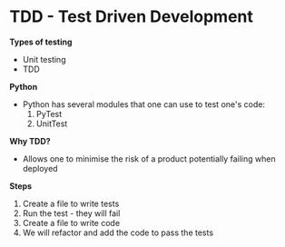 # TDD - Test Driven Development

**Types of testing**
- Unit testing
- TDD


**Python**
- Python has several modules that one can use to test one's code:
    1. PyTest
    2. UnitTest

**Why TDD?**
- Allows one to minimise the risk of a product potentially failing when deployed

**Steps**
1. Create a file to write tests
2. Run the test - they will fail
3. Create a file to write code
4. We will refactor and add the code to pass the tests